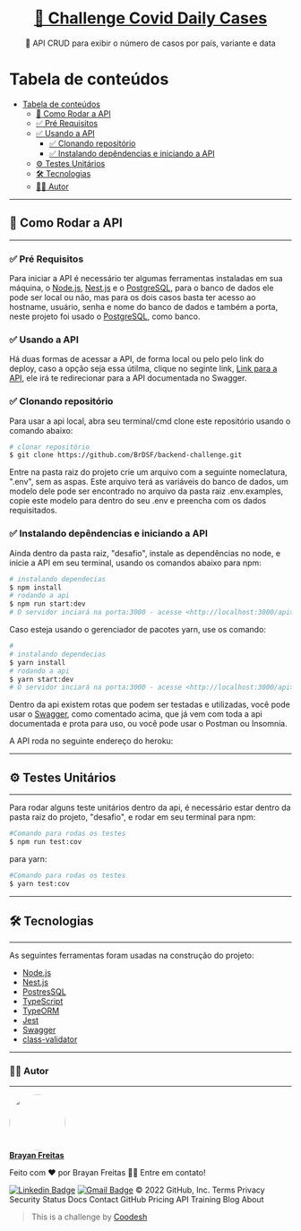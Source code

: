 <h1 align="center">
    <a href="https://github.com/brayanfreitas/challenge-covid-daily-cases">🦠  Challenge Covid Daily Cases</a>
</h1>
<p align="center">📆 API CRUD para exibir o número de casos por país, variante e data </p>

# Tabela de conteúdos

- [Tabela de conteúdos](#tabela-de-conteúdos)
  - [🏃 Como Rodar a API](#-como-rodar-a-api)
  - [✅ Pré Requisitos](#-pré-requisitos)
  - [✅ Usando a API](#-usando-a-api)
    - [✅ Clonando repositório](#-clonando-repositório)
    - [✅ Instalando depêndencias e iniciando a API](#-instalando-depêndencias-e-iniciando-a-api)
  - [⚙️ Testes Unitários](#-testes-unitários)
  - [🛠 Tecnologias](#-tecnologias)
  - [🧑🏽 Autor](#-autor)

---

## 🔁 Como Rodar a API

---

### ✅ Pré Requisitos

Para iniciar a API é necessário ter algumas ferramentas instaladas em sua máquina, o [Node.js](https://nodejs.org/en/), [Nest.js](https://nestjs.com) e o [PostgreSQL](https://www.postgresql.org), para o banco de dados ele pode ser local ou não, mas para os dois casos basta ter acesso ao hostname, usuário, senha e nome do banco de dados e também a porta, neste projeto foi usado o [PostgreSQL](https://www.postgresql.org), como banco.

### ✅ Usando a API

Há duas formas de acessar a API, de forma local ou pelo pelo link do deploy, caso a opção seja essa útilma, clique no seginte link, <a href="http://134.122.18.236:3000/api/"> Link para a API</a>, ele irá te redirecionar para a API documentada no Swagger.

### ✅ Clonando repositório

Para usar a api local, abra seu terminal/cmd clone este repositório usando o comando abaixo:

```bash
# clonar repositório
$ git clone https://github.com/BrDSF/backend-challenge.git
```

Entre na pasta raiz do projeto crie um arquivo com a seguinte nomeclatura, ".env", sem as aspas. Este arquivo terá as variáveis do banco de dados, um modelo dele pode ser encontrado no arquivo da pasta raiz .env.examples, copie este modelo para dentro do seu .env e preencha com os dados requisitados.

### ✅ Instalando depêndencias e iniciando a API

Ainda dentro da pasta raiz, "desafio", instale as dependências no node, e inicie a API em seu terminal, usando os comandos abaixo para npm:

```bash
# instalando dependecias
$ npm install
# rodando a api
$ npm run start:dev
# O servidor inciará na porta:3000 - acesse <http://localhost:3000/api>, este caminho irá te redirecionar para o Swagger.
```

Caso esteja usando o gerenciador de pacotes yarn, use os comando:

```bash
#
# instalando dependecias
$ yarn install
# rodando a api
$ yarn start:dev
# O servidor inciará na porta:3000 - acesse <http://localhost:3000/api>, este caminho irá te redirecionar para o Swagger.
```

Dentro da api existem rotas que podem ser testadas e utilizadas, você pode usar o [Swagger](https://swagger.io), como comentado acima, que já vem com toda a api documentada e prota para uso, ou você pode usar o Postman ou Insomnia.

A API roda no seguinte endereço do heroku:

---

## ⚙️ Testes Unitários

---

Para rodar alguns teste unitários dentro da api, é necessário estar dentro da pasta raiz do projeto, "desafio", e rodar em seu terminal para npm:

```bash
#Comando para rodas os testes
$ npm run test:cov
```

para yarn:

```bash
#Comando para rodas os testes
$ yarn test:cov
```

---

## 🛠 Tecnologias

---

As seguintes ferramentas foram usadas na construção do projeto:

- [Node.js](https://nodejs.org)
- [Nest.js](https://nodejs.org)
- [PostresSQL](https://www.postgresql.or)
- [TypeScript](https://www.typescriptlang.org/)
- [TypeORM](https://typeorm.io/)
- [Jest](https://jestjs.io)
- [Swagger](https://swagger.io)
- [class-validator](https://www.npmjs.com/package/class-validator)

---

### 🧑🏽 Autor

---

<a href="https://github.com/BrDSF">
 <img style="border-radius: 50%;" src="https://avatars.githubusercontent.com/u/56849210?s=400&u=570b60dff5f67fed7fd5daef77b2e2f8e8c729c2&v=4" width="100px;" alt=""/>
 <br/>
 <b>Brayan Freitas</b></a>

Feito com ❤️ por Brayan Freitas 👋🏽 Entre em contato!

[![Linkedin Badge](https://img.shields.io/badge/-Brayan-blue?style=flat-square&logo=Linkedin&logoColor=white&link=https://www.linkedin.com/in//brayan-freitas-86a6721a7/)](https://www.linkedin.com/in/brayan-freitas-86a6721a7/)
[![Gmail Badge](https://img.shields.io/badge/-brayandeyvid17@gmail.com-c14438?style=flat-square&logo=Gmail&logoColor=white&link=mailto:brayandeyvid17@gmail.com)](mailto:brayandeyvid17@gmail.com)
© 2022 GitHub, Inc.
Terms
Privacy
Security
Status
Docs
Contact GitHub
Pricing
API
Training
Blog
About

> This is a challenge by [Coodesh](https://coodesh.com/)

